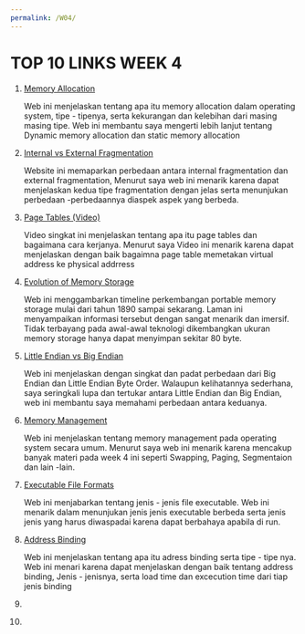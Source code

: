 ```yaml
---
permalink: /W04/
---
```


# TOP 10 LINKS WEEK 4

1. [Memory Allocation](https://binaryterms.com/static-and-dynamic-memory-allocation.html)

	Web ini menjelaskan tentang apa itu memory allocation dalam operating system, tipe - tipenya, serta kekurangan dan kelebihan dari masing masing tipe. Web ini membantu saya mengerti lebih lanjut tentang Dynamic memory allocation dan static memory allocation

2. [Internal vs External Fragmentation](https://www.geeksforgeeks.org/difference-between-internal-and-external-fragmentation/)

	Website ini memaparkan perbedaan antara internal fragmentation dan external fragmentation, Menurut saya web ini menarik karena dapat menjelaskan kedua tipe fragmentation dengan jelas serta menunjukan perbedaan -perbedaannya diaspek aspek yang berbeda.

3. [Page Tables (Video)](https://www.youtube.com/watch?v=KNUJhZCQZ9c&ab_channel=DavidBlack-Schaffer)

	Video singkat ini menjelaskan tentang apa itu page tables dan bagaimana cara kerjanya. Menurut saya Video ini menarik karena dapat menjelaskan dengan baik bagaimna page table memetakan virtual address ke physical addrress 

4. [Evolution of Memory Storage](https://www.frontierinternet.com/gateway/data-storage-timeline/)

	Web ini menggambarkan timeline perkembangan portable memory storage mulai dari tahun 1890 sampai sekarang. Laman ini menyampaikan informasi tersebut dengan sangat menarik dan imersif. Tidak terbayang pada awal-awal teknologi dikembangkan ukuran memory storage hanya dapat menyimpan sekitar 80 byte. 

5. [Little Endian vs Big Endian](https://chortle.ccsu.edu/AssemblyTutorial/Chapter-15/ass15_3.html)

	Web ini menjelaskan dengan singkat dan padat perbedaan dari Big Endian dan Little Endian Byte Order. Walaupun kelihatannya sederhana, saya seringkali lupa dan tertukar antara Little Endian dan Big Endian, web ini membantu saya memahami perbedaan antara keduanya.

6. [Memory Management](https://www.guru99.com/os-memory-management.html)

	Web ini menjelaskan tentang memory management pada operating system secara umum. Menurut saya web ini menarik karena mencakup banyak materi pada week 4 ini seperti Swapping, Paging, Segmentaion dan lain -lain.

7. [Executable File Formats](https://www.lifewire.com/list-of-executable-file-extensions-2626061)

	Web ini menjabarkan tentang jenis - jenis file executable. Web ini menarik dalam menunjukan jenis jenis executable berbeda serta jenis jenis yang harus diwaspadai karena dapat berbahaya apabila di run.

8. [Address Binding](https://www.geeksforgeeks.org/address-binding-and-its-types/)

	Web ini menjelaskan tentang apa itu adress binding serta tipe - tipe nya. Web ini menari karena dapat menjelaskan dengan baik tentang address binding, Jenis - jenisnya, serta load time dan excecution time dari tiap jenis binding

9. []()

10. []()
